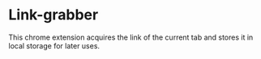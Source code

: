 # Link-grabber
This chrome extension acquires the link of the current tab and stores it in local storage for later uses.
